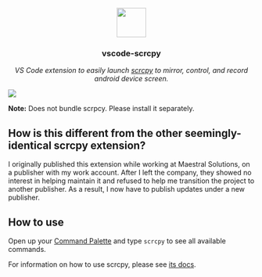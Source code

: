 <p align="center">
<img src="icon.png" height="60px" width="60px"/>
</p>

<h3><p align="center">vscode-scrcpy</p></h3>

<p align="center"><i>VS Code extension to easily launch <a href="https://github.com/Genymobile/scrcpy">scrcpy</a> to mirror, control, and record android device screen.</i></p>

![](https://i.imgur.com/FbrTd82.gif)

**Note:** Does not bundle scrpcy. Please install it separately.

## How is this different from the other seemingly-identical scrcpy extension?

I originally published this extension while working at Maestral Solutions, on a publisher with my work account. After I left the company, they showed no interest in helping maintain it and refused to help me transition the project to another publisher. As a result, I now have to publish updates under a new publisher.

## How to use

Open up your [Command Palette](https://code.visualstudio.com/docs/getstarted/userinterface#_command-palette) and type `scrcpy` to see all available commands.

For information on how to use scrcpy, please see [its docs](https://github.com/Genymobile/scrcpy#features).
